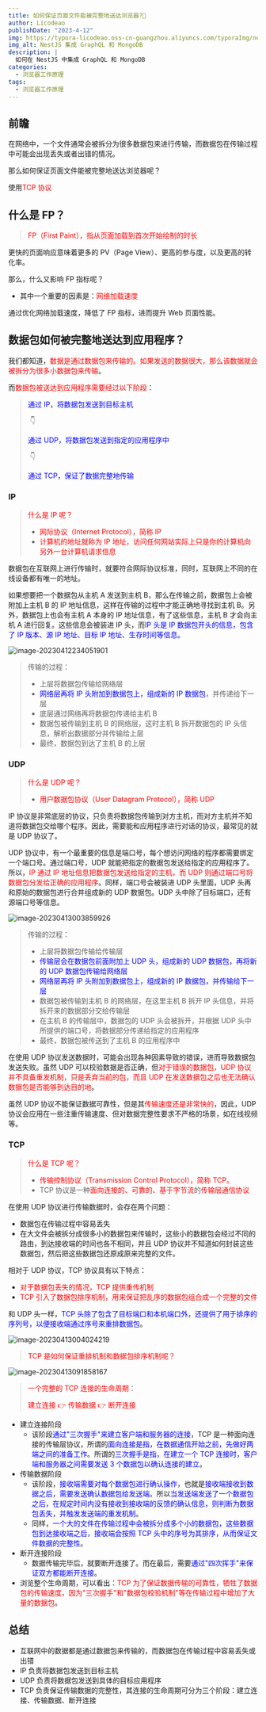 ```yaml
---
title: 如何保证页面文件能被完整地送达浏览器?🛫
author: Licodeao
publishDate: "2023-4-12"
img: https://typora-licodeao.oss-cn-guangzhou.aliyuncs.com/typoraImg/nestjs-graphql-mongodb.webp
img_alt: NestJS 集成 GraphQL 和 MongoDB
description: |
  如何在 NestJS 中集成 GraphQL 和 MongoDB
categories:
  - 浏览器工作原理
tags:
  - 浏览器工作原理
---
```


## 前瞻

在网络中，一个文件通常会被拆分为很多数据包来进行传输，而数据包在传输过程中可能会出现丢失或者出错的情况。

那么如何保证页面文件能被完整地送达浏览器呢？

使用<font color="red">TCP 协议</font>

## 什么是 FP？

> <font color="red">FP（First Paint），指从页面加载到首次开始绘制的时长</font>

更快的页面响应意味着更多的 PV（Page View）、更高的参与度，以及更高的转化率。

那么，什么又影响 FP 指标呢？

- 其中一个重要的因素是：<font color="red">网络加载速度</font>

通过优化网络加载速度，降低了 FP 指标，进而提升 Web 页面性能。

## 数据包如何被完整地送达到应用程序？

我们都知道，<font color="red">数据是通过数据包来传输的。如果发送的数据很大，那么该数据就会被拆分为很多小数据包来传输</font>。

而<font color="red">数据包被送达到应用程序需要经过以下阶段</font>：

> <font color="blue">通过 IP，将数据包发送到目标主机</font>
>
> ​ 👇
>
> <font color="blue">通过 UDP，将数据包发送到指定的应用程序中</font>
>
> ​ 👇
>
> <font color="blue">通过 TCP，保证了数据完整地传输</font>

### IP

> <font color="red">什么是 IP 呢？</font>
>
> - <font color="red">网际协议（Internet Protocol），简称 IP</font>
> - <font color="red">计算机的地址就称为 IP 地址，访问任何网站实际上只是你的计算机向另外一台计算机请求信息</font>

数据包在互联网上进行传输时，就要符合网际协议标准，同时，互联网上不同的在线设备都有唯一的地址。

如果想要把一个数据包从主机 A 发送到主机 B，那么在传输之前，数据包上会被附加上主机 B 的 IP 地址信息，这样在传输的过程中才能正确地寻找到主机 B。另外，数据包上也会有主机 A 本身的 IP 地址信息，有了这些信息，主机 B 才会向主机 A 进行回复。这些信息会被装进 IP 头，而<font color="blue">IP 头是 IP 数据包开头的信息，包含了 IP 版本、源 IP 地址、目标 IP 地址、生存时间等信息。</font>

![image-20230412234051901](https://typora-licodeao.oss-cn-guangzhou.aliyuncs.com/typoraImg/image-20230412234051901.png)

> 传输的过程：
>
> - 上层将数据包传输给网络层
> - <font color="blue">网络层再将 IP 头附加到数据包上，组成新的 IP 数据包</font>，并传递给下一层
> - 底层通过网络再将数据包传递给主机 B
> - 数据包被传输到主机 B 的网络层，这时主机 B 拆开数据包的 IP 头信息，解析出数据部分并传输给上层
> - 最终，数据包到达了主机 B 的上层

### UDP

> <font color="red">什么是 UDP 呢？</font>
>
> - <font color="red">用户数据包协议（User Datagram Protocol），简称 UDP</font>

IP 协议是非常底层的协议，只负责将数据包传输到对方主机，而对方主机并不知道将数据包交给哪个程序。因此，需要能和应用程序进行对话的协议，最常见的就是 UDP 协议了。

UDP 协议中，有一个最重要的信息是端口号，每个想访问网络的程序都需要绑定一个端口号。通过端口号，UDP 就能把指定的数据包发送给指定的应用程序了。所以，<font color="red">IP 通过 IP 地址信息把数据包发送给指定的主机，而 UDP 则通过端口号将数据包分发给正确的应用程序</font>。同样，端口号会被装进 UDP 头里面，UDP 头再和原始的数据包进行合并组成新的 UDP 数据包。UDP 头中除了目标端口，还有源端口号等信息。

![image-20230413003859926](https://typora-licodeao.oss-cn-guangzhou.aliyuncs.com/typoraImg/image-20230413003859926.png)

> 传输的过程：
>
> - 上层将数据包传输给传输层
> - <font color="blue">传输层会在数据包前面附加上 UDP 头，组成新的 UDP 数据包，再将新的 UDP 数据包传输给网络层</font>
> - <font color="blue">网络层再将 IP 头附加到数据包上，组成新的 IP 数据包，并传输给下一层</font>
> - 数据包被传输到主机 B 的网络层，在这里主机 B 拆开 IP 头信息，并将拆开来的数据部分交给传输层
> - 在主机 B 的传输层中，数据包的 UDP 头会被拆开，并根据 UDP 头中所提供的端口号，将数据部分传递给指定的应用程序
> - 最终，数据包被传送到了主机 B 的应用程序中

在使用 UDP 协议发送数据时，可能会出现各种因素导致的错误，进而导致数据包发送失败。虽然 UDP 可以校验数据是否正确，但<font color="red">对于错误的数据包，UDP 协议并不具备重发机制，只是丢弃当前的包，而且 UDP 在发送数据包之后也无法确认数据包是否能够到达目的地</font>。

虽然 UDP 协议不能保证数据可靠性，但是其<font color="red">传输速度还是非常快的</font>，因此，UDP 协议会应用在一些注重传输速度、但对数据完整性要求不严格的场景，如在线视频等。

### TCP

> <font color="red">什么是 TCP 呢？</font>
>
> - <font color="red">传输控制协议（Transmission Control Protocol），简称 TCP。</font>
> - TCP 协议是一种<font color="red">面向连接的、可靠的、基于字节流</font>的<font color="red">传输层通信协议</font>

在使用 UDP 协议进行传输数据时，会存在两个问题：

- 数据包在传输过程中容易丢失
- 在大文件会被拆分成很多小的数据包来传输时，这些小的数据包会经过不同的路由，到达接收端的时间也各不相同，并且 UDP 协议并不知道如何封装这些数据包，然后把这些数据包还原成原来完整的文件。

相对于 UDP 协议，TCP 协议具有以下特点：

- <font color="red">对于数据包丢失的情况，TCP 提供重传机制</font>
- <font color="red">TCP 引入了数据包排序机制，用来保证把乱序的数据包组合成一个完整的文件</font>

和 UDP 头一样，<font color="blue">TCP 头除了包含了目标端口和本机端口外，还提供了用于排序的序列号，以便接收端通过序号来重排数据包</font>。

![image-20230413004024219](https://typora-licodeao.oss-cn-guangzhou.aliyuncs.com/typoraImg/image-20230413004024219.png)

> <font color="red">TCP 是如何保证重排机制和数据包排序机制呢？</font>

![image-20230413091858167](https://typora-licodeao.oss-cn-guangzhou.aliyuncs.com/typoraImg/image-20230413091858167.png)

> <font color="red">一个完整的 TCP 连接的生命周期</font>：
>
> <font color="red">建立连接 👉 传输数据 👉 断开连接</font>

- 建立连接阶段
  - 该阶段<font color="blue">通过"三次握手"来建立客户端和服务器的连接</font>，TCP 是一种面向连接的传输层协议，所谓的<font color="blue">面向连接是指，在数据通信开始之前，先做好两端之间的准备工作</font>。所谓的<font color="blue">三次握手是指，在建立一个 TCP 连接时，客户端和服务器之间需要发送 3 个数据包以确认连接的建立</font>。
- 传输数据阶段
  - 该阶段，<font color="blue">接收端需要对每个数据包进行确认操作</font>，也就是<font color="blue">接收端接收到数据之后，需要发送确认数据包给发送端</font>。所以<font color="blue">当发送端发送了一个数据包之后，在规定时间内没有接收到接收端的反馈的确认信息，则判断为数据包丢失，并触发发送端的重发机制</font>。
  - 同样，<font color="blue">一个大的文件在传输过程中会被拆分成多个小的数据包，这些数据包到达接收端之后，接收端会按照 TCP 头中的序号为其排序，从而保证文件数据的完整性</font>。
- 断开连接阶段
  - 数据传输完毕后，就要断开连接了。而在最后，需要<font color="blue">通过"四次挥手"来保证双方都能断开连接</font>。
- 浏览整个生命周期，可以看出：<font color="red">TCP 为了保证数据传输的可靠性，牺牲了数据包的传输速度，因为"三次握手"和"数据包校验机制"等在传输过程中增加了大量的数据包</font>。

## 总结

- 互联网中的数据都是通过数据包来传输的，而数据包在传输过程中容易丢失或出错
- IP 负责将数据包发送到目标主机
- UDP 负责将数据包发送到具体的目标应用程序
- TCP 负责保证传输数据的完整性，其连接的生命周期可分为三个阶段：建立连接、传输数据、断开连接
